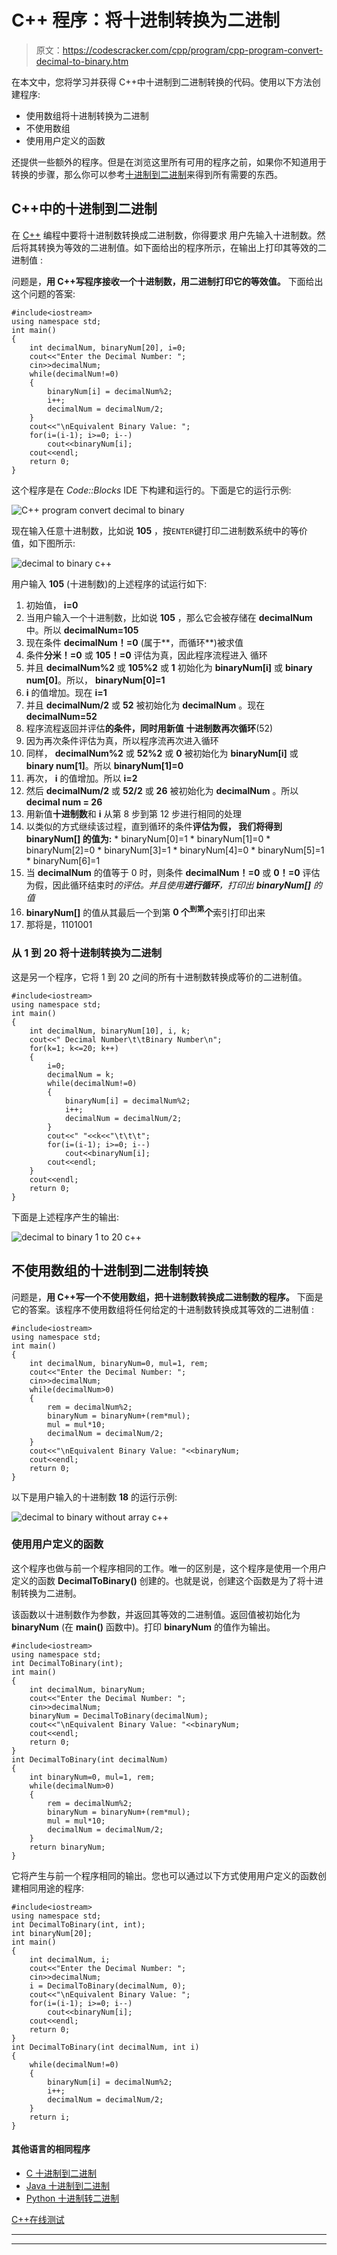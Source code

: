 # C++ 程序：将十进制转换为二进制

> 原文：<https://codescracker.com/cpp/program/cpp-program-convert-decimal-to-binary.htm>

在本文中，您将学习并获得 C++中十进制到二进制转换的代码。使用以下方法创建程序:

*   使用数组将十进制转换为二进制
*   不使用数组
*   使用用户定义的函数

还提供一些额外的程序。但是在浏览这里所有可用的程序之前，如果你不知道用于转换的步骤，那么你可以参考[十进制到二进制](/computer-fundamental/decimal-to-binary.htm)来得到所有需要的东西。

## C++中的十进制到二进制

在 [C++](/cpp/index.htm) 编程中要将十进制数转换成二进制数，你得要求 用户先输入十进制数。然后将其转换为等效的二进制值。如下面给出的程序所示，在输出上打印其等效的二进制值 :

问题是，**用 C++写程序接收一个十进制数，用二进制打印它的等效值。** 下面给出这个问题的答案:

```
#include<iostream>
using namespace std;
int main()
{
    int decimalNum, binaryNum[20], i=0;
    cout<<"Enter the Decimal Number: ";
    cin>>decimalNum;
    while(decimalNum!=0)
    {
        binaryNum[i] = decimalNum%2;
        i++;
        decimalNum = decimalNum/2;
    }
    cout<<"\nEquivalent Binary Value: ";
    for(i=(i-1); i>=0; i--)
        cout<<binaryNum[i];
    cout<<endl;
    return 0;
}
```

这个程序是在 *Code::Blocks* IDE 下构建和运行的。下面是它的运行示例:

![C++ program convert decimal to binary](img/495f1fb1f56cc808f00887da8c883588.png)

现在输入任意十进制数，比如说 **105** ，按`ENTER`键打印二进制数系统中的等价 值，如下图所示:

![decimal to binary c++](img/ba814896755cfbe2cb37b3a7914b62b8.png)

用户输入 **105** (十进制数)的上述程序的试运行如下:

1.  初始值， **i=0**
2.  当用户输入一个十进制数，比如说 **105** ，那么它会被存储在 **decimalNum** 中。所以 **decimalNum=105**
3.  现在条件 **decimalNum！=0** (属于**，而循环**)被求值
4.  条件**分米！=0** 或 **105！=0** 评估为真，因此程序流程进入 循环
5.  并且 **decimalNum%2** 或 **105%2** 或 **1** 初始化为 **binaryNum[i]** 或 **binary num[0]**。所以， **binaryNum[0]=1**
6.  **i** 的值增加。现在 **i=1**
7.  并且 **decimalNum/2** 或 **52** 被初始化为 **decimalNum** 。现在 **decimalNum=52**
8.  程序流程返回并评估**的条件，同时用新值 **十进制数**再次循环**(52)
9.  因为再次条件评估为真，所以程序流再次进入循环
10.  同样， **decimalNum%2** 或 **52%2** 或 **0** 被初始化为 **binaryNum[i]** 或 **binary num[1]**。所以 **binaryNum[1]=0**
11.  再次， **i** 的值增加。所以 **i=2**
12.  然后 **decimalNum/2** 或 **52/2** 或 **26** 被初始化为 **decimalNum** 。所以 **decimal num = 26**
13.  用新值**十进制数**和 **i** 从第 8 步到第 12 步进行相同的处理
14.  以类似的方式继续该过程，直到循环的条件**评估为假， 我们将得到 **binaryNum[]** 的值为:**
    *   binaryNum[0]=1
    *   binaryNum[1]=0
    *   binaryNum[2]=0
    *   binaryNum[3]=1
    *   binaryNum[4]=0
    *   binaryNum[5]=1
    *   binaryNum[6]=1
15.  当 **decimalNum** 的值等于 0 时，则条件 **decimalNum！=0** 或 **0！=0** 评估为假，因此循环结束时*的评估。并且使用**进行循环**，打印出 **binaryNum[]** 的 值*
16.  **binaryNum[]** 的值从其最后一个到第 **0 个<sup>到第</sup>个**索引打印出来
17.  那将是，1101001

### 从 1 到 20 将十进制转换为二进制

这是另一个程序，它将 1 到 20 之间的所有十进制数转换成等价的二进制值。

```
#include<iostream>
using namespace std;
int main()
{
    int decimalNum, binaryNum[10], i, k;
    cout<<" Decimal Number\t\tBinary Number\n";
    for(k=1; k<=20; k++)
    {
        i=0;
        decimalNum = k;
        while(decimalNum!=0)
        {
            binaryNum[i] = decimalNum%2;
            i++;
            decimalNum = decimalNum/2;
        }
        cout<<" "<<k<<"\t\t\t";
        for(i=(i-1); i>=0; i--)
            cout<<binaryNum[i];
        cout<<endl;
    }
    cout<<endl;
    return 0;
}
```

下面是上述程序产生的输出:

![decimal to binary 1 to 20 c++](img/b7eeb83010c69c9c3bdaf5b36c519fb4.png)

## 不使用数组的十进制到二进制转换

问题是，**用 C++写一个不使用数组，把十进制数转换成二进制数的程序。** 下面是它的答案。该程序不使用数组将任何给定的十进制数转换成其等效的二进制值 :

```
#include<iostream>
using namespace std;
int main()
{
    int decimalNum, binaryNum=0, mul=1, rem;
    cout<<"Enter the Decimal Number: ";
    cin>>decimalNum;
    while(decimalNum>0)
    {
        rem = decimalNum%2;
        binaryNum = binaryNum+(rem*mul);
        mul = mul*10;
        decimalNum = decimalNum/2;
    }
    cout<<"\nEquivalent Binary Value: "<<binaryNum;
    cout<<endl;
    return 0;
}
```

以下是用户输入的十进制数 **18** 的运行示例:

![decimal to binary without array c++](img/a255768676782022c63ab79a2fa73b7a.png)

### 使用用户定义的函数

这个程序也做与前一个程序相同的工作。唯一的区别是，这个程序是使用一个用户定义的函数 **DecimalToBinary()** 创建的。也就是说，创建这个函数是为了将十进制转换为二进制。

该函数以十进制数作为参数，并返回其等效的二进制值。返回值被初始化为 **binaryNum** (在 **main()** 函数中)。打印 **binaryNum** 的值作为输出。

```
#include<iostream>
using namespace std;
int DecimalToBinary(int);
int main()
{
    int decimalNum, binaryNum;
    cout<<"Enter the Decimal Number: ";
    cin>>decimalNum;
    binaryNum = DecimalToBinary(decimalNum);
    cout<<"\nEquivalent Binary Value: "<<binaryNum;
    cout<<endl;
    return 0;
}
int DecimalToBinary(int decimalNum)
{
    int binaryNum=0, mul=1, rem;
    while(decimalNum>0)
    {
        rem = decimalNum%2;
        binaryNum = binaryNum+(rem*mul);
        mul = mul*10;
        decimalNum = decimalNum/2;
    }
    return binaryNum;
}
```

它将产生与前一个程序相同的输出。您也可以通过以下方式使用用户定义的函数创建相同用途的程序:

```
#include<iostream>
using namespace std;
int DecimalToBinary(int, int);
int binaryNum[20];
int main()
{
    int decimalNum, i;
    cout<<"Enter the Decimal Number: ";
    cin>>decimalNum;
    i = DecimalToBinary(decimalNum, 0);
    cout<<"\nEquivalent Binary Value: ";
    for(i=(i-1); i>=0; i--)
        cout<<binaryNum[i];
    cout<<endl;
    return 0;
}
int DecimalToBinary(int decimalNum, int i)
{
    while(decimalNum!=0)
    {
        binaryNum[i] = decimalNum%2;
        i++;
        decimalNum = decimalNum/2;
    }
    return i;
}
```

#### 其他语言的相同程序

*   [C 十进制到二进制](/c/program/c-program-convert-decimal-to-binary.htm)
*   [Java 十进制到二进制](/java/program/java-program-convert-decimal-to-binary.htm)
*   [Python 十进制转二进制](/python/program/python-program-convert-decimal-to-binary.htm)

[C++在线测试](/exam/showtest.php?subid=3)

* * *

* * *